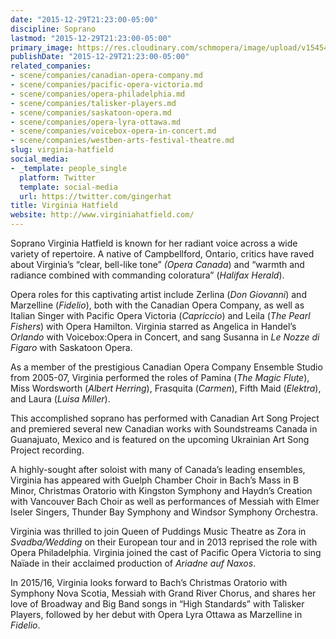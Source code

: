 ```yaml
---
date: "2015-12-29T21:23:00-05:00"
discipline: Soprano
lastmod: "2015-12-29T21:23:00-05:00"
primary_image: https://res.cloudinary.com/schmopera/image/upload/v1545409169/media/webhook-uploads/1451442095511/2015-12-29---Virginia-Hatfield.jpg.jpg
publishDate: "2015-12-29T21:23:00-05:00"
related_companies:
- scene/companies/canadian-opera-company.md
- scene/companies/pacific-opera-victoria.md
- scene/companies/opera-philadelphia.md
- scene/companies/talisker-players.md
- scene/companies/saskatoon-opera.md
- scene/companies/opera-lyra-ottawa.md
- scene/companies/voicebox-opera-in-concert.md
- scene/companies/westben-arts-festival-theatre.md
slug: virginia-hatfield
social_media:
- _template: people_single
  platform: Twitter
  template: social-media
  url: https://twitter.com/gingerhat
title: Virginia Hatfield
website: http://www.virginiahatfield.com/
---
```


Soprano Virginia Hatfield is known for her radiant voice across a wide variety of repertoire. A native of Campbellford, Ontario, critics have raved about Virginia’s “clear, bell-like tone” *(Opera Canada*) and “warmth and radiance combined with commanding coloratura” (*Halifax Herald*).
 
Opera roles for this captivating artist include Zerlina (*Don Giovanni*) and Marzelline (*Fidelio*), both with the Canadian Opera Company, as well as Italian Singer with Pacific Opera Victoria (*Capriccio*) and Leila (*The Pearl Fishers*) with Opera Hamilton. Virginia starred as Angelica in Handel’s *Orlando* with Voicebox:Opera in Concert, and sang Susanna in *Le Nozze di Figaro* with Saskatoon Opera.
 
As a member of the prestigious Canadian Opera Company Ensemble Studio from 2005-07, Virginia performed the roles of Pamina (*The Magic Flute*), Miss Wordsworth (*Albert Herring*), Frasquita (*Carmen*), Fifth Maid (*Elektra*), and Laura (*Luisa Miller*).

This accomplished soprano has performed with Canadian Art Song Project and premiered several new Canadian works with Soundstreams Canada in Guanajuato, Mexico and is featured on the upcoming Ukrainian Art Song Project recording.
 
A highly-sought after soloist with many of Canada’s leading ensembles, Virginia has appeared with Guelph Chamber Choir in Bach’s Mass in B Minor, Christmas Oratorio with Kingston Symphony and Haydn’s Creation with Vancouver Bach Choir as well as performances of Messiah with Elmer Iseler Singers, Thunder Bay Symphony and Windsor Symphony Orchestra.
 
Virginia was thrilled to join Queen of Puddings Music Theatre as Zora in *Svadba/Wedding* on their European tour and in 2013 reprised the role with Opera Philadelphia. Virginia joined the cast of Pacific Opera Victoria to sing Naïade in their acclaimed production of *Ariadne auf Naxos*.
 
In 2015/16, Virginia looks forward to Bach’s Christmas Oratorio with Symphony Nova Scotia, Messiah with Grand River Chorus, and shares her love of Broadway and Big Band songs in “High Standards” with Talisker Players, followed by her debut with Opera Lyra Ottawa as Marzelline in *Fidelio*.

